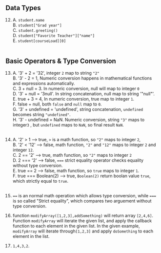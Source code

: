 ## Data Types ##
12. A. `student.name`  <br>B. `student["Grad year"]`<br>C. `student.greeting()`<br>D. `student["Favorite Teacher"]["name"]` <br>E. `student[courseLoad][0]`<br><br>
## Basic Operators & Type Conversion ##
13.  
     A. '3' + 2 = '32', integer `2` map to string `"2"`<br>
     B. '3' - 2 = 1, Numeric conversion happens in mathematical functions and expressions automatically.<br>
     C. 3 + null = 3. In numeric conversion, null will map to integer `0`<br>
     D. '3' + null = '3null'. In string concatenation, null map to string '"null"'.<br>
     E. true + 3 = 4, In numeric conversion, true map to integer `1`.<br>
     F. false + null, both `false` and `null` map to `0`.<br>
     G. '3' + undefined = 'undefined', string concatenation, `undefined` becomes string `"undefined"`.<br>
     H. '3' - undefined = NaN. Numeric conversion, string `"3"` maps to integer`3` , but `undefined` maps to `NaN`, so final result `NaN`.<br><br>
14.
     A. '2' > 1 --> true, `>` is a math function, so `"2"` maps to integer `2`, <br>
     B. '2' < '12' --> false, math function, `"2"` and `"12"` maps to integer `2` and integer `12`.<br>
     C. 2 == '2' --> true, math function, so `"2"` maps to integer `2`<br>
     D. 2 === '2' --> false, `===` strict equality operator checks equality without type conversion. <br>
     E. true == 2 --> false, math function, so `true` maps to integer `1`.<br>
     F. true === Boolean(2) --> true, `Boolean(2)` return boolan value `true`, which strictly equal to `true`.<br><br>

15. `==` is an normal math operation which allows type conversion, while `===` is so called "Strict equality", which compares two arguement without type conversion. 
16. function `modifyArray([1,2,3],addSomething)` will return array `[2,4,6]`. Function `modifyArray` will iterate the given list, and apply the callback function to each element in the given list. In the given example, `modifyArray` will iterate through`[1,2,3]` and apply `doSomething` to each element in the list.
17. `1,4,3,2`. 

    

